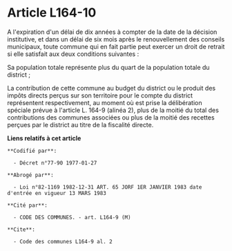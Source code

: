 # Article L164-10

A l'expiration d'un délai de dix années à compter de la date de la décision institutive, et dans un délai de six mois après
le renouvellement des conseils municipaux, toute commune qui en fait partie peut exercer un droit de retrait si elle
satisfait aux deux conditions suivantes :

Sa population totale représente plus du quart de la population totale du district ;

La contribution de cette commune au budget du district ou le produit des impôts directs perçus sur son territoire pour le
compte du district représentent respectivement, au moment où est prise la délibération spéciale prévue à l'article L. 164-9
(alinéa 2), plus de la moitié du total des contributions des communes associées ou plus de la moitié des recettes perçues par
le district au titre de la fiscalité directe.

**Liens relatifs à cet article**

	**Codifié par**:

	  - Décret n°77-90 1977-01-27

	**Abrogé par**:

	  - Loi n°82-1169 1982-12-31 ART. 65 JORF 1ER JANVIER 1983 date d'entrée en vigueur 13 MARS 1983

	**Cité par**:

	  - CODE DES COMMUNES. - art. L164-9 (M)

	**Cite**:

	  - Code des communes L164-9 al. 2

